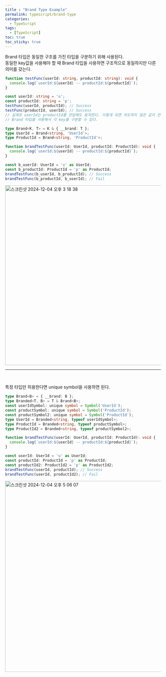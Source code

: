 ```yaml
---
title : "Brand Type Example"
permalink: typescript/brand-type
categories:
  - TypeScript
tags:
  - [TypeScript]
toc: true
toc_sticky: true
---
```


Brand 타입은 동일한 구조를 가진 타입을 구분하기 위해 사용된다.  
동일한 key값을 사용해야 할 때 Brand 타입을 사용하면 구조적으로 동일하지만 다른 의미를 갖는다.
```typescript
function testFunc(userId: string, productId: string): void {
  console.log(`userId:${userId} -- productId:${productId}`);
}

const userId: string = 'u';
const productId: string = 'p';
testFunc(userId, productId); // Success
testFunc(productId, userId); // Success
// 실제로 userId는 productId를 전달해도 동작한다. 이렇게 되면 의도하지 않은 값이 전달되어 오류를 발생시킬 수 있다.
// Brand 타입을 사용해서 각 key를 구분할 수 있다.

type Brand<K, T> = K & { __brand: T };
type UserId = Brand<string, 'UserId'>;
type ProductId = Brand<string, 'ProductId'>;

function brandTestFunc(userId: UserId, productId: ProductId): void {
  console.log(`userId:${userId} -- productId:${productId}`);
}

const b_userId: UserId = 'u' as UserId;
const b_productId: ProductId = 'p' as ProductId;
brandTestFunc(b_userId, b_productId); // Success
brandTestFunc(b_productId, b_userId); // Fail
```
<img width="581" alt="스크린샷 2024-12-04 오후 3 18 38" src="https://github.com/user-attachments/assets/c5bb1096-f22e-4703-8f87-d4608d26d00f">

<br>

---

<br>

특정 타입만 허용한다면 unique symbol을 사용하면 된다.
```typescript
type Brand<B> = { __brand: B };
type Branded<T, B> = T & Brand<B>;
const userIdSymbol: unique symbol = Symbol('UserId');
const productSymbol: unique symbol = Symbol('ProductId');
const productSymbol2: unique symbol = Symbol('ProductId');
type UserId = Branded<string, typeof userIdSymbol>;
type ProductId = Branded<string, typeof productSymbol>;
type ProductId2 = Branded<string, typeof productSymbol2>;

function brandTestFunc(userId: UserId, productId: ProductId): void {
  console.log(`userId:${userId} -- productId:${productId}`);
}

const userId: UserId = 'u' as UserId;
const productId: ProductId = 'p' as ProductId;
const productId2: ProductId2 = 'p' as ProductId2;
brandTestFunc(userId, productId); // Success
brandTestFunc(userId, productId2); // Fail
```
<img width="617" alt="스크린샷 2024-12-04 오후 5 06 07" src="https://github.com/user-attachments/assets/1903f975-f071-4a76-97a1-bae38a14d85c">

